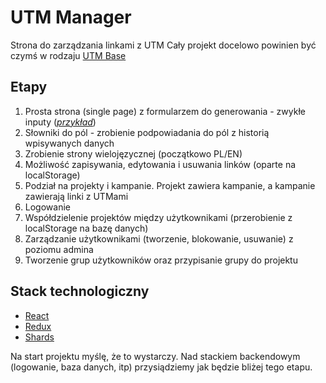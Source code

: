 # UTM Manager

Strona do zarządzania linkami z UTM
Cały projekt docelowo powinien być czymś w rodzaju [UTM Base](https://app.utmbase.com/login)

## Etapy
1. Prosta strona (single page) z formularzem do generowania - zwykłe inputy (*[przykład](https://utmbase.com/)*)
2. Słowniki do pól - zrobienie podpowiadania do pól z historią wpisywanych danych
3. Zrobienie strony wielojęzycznej (początkowo PL/EN)
4. Możliwość zapisywania, edytowania i usuwania linków (oparte na localStorage)
5. Podział na projekty i kampanie. Projekt zawiera kampanie, a kampanie zawierają linki z UTMami
6. Logowanie
7. Współdzielenie projektów między użytkownikami (przerobienie z localStorage na bazę danych)
8. Zarządzanie użytkownikami (tworzenie, blokowanie, usuwanie) z poziomu admina
9. Tworzenie grup użytkowników oraz przypisanie grupy do projektu

## Stack technologiczny
- [React](https://pl.reactjs.org/)
- [Redux](https://redux.js.org/basics/usage-with-react)
- [Shards](https://designrevision.com/docs/shards-react/getting-started)

Na start projektu myślę, że to wystarczy.
Nad stackiem backendowym (logowanie, baza danych, itp) przysiądziemy jak będzie bliżej tego etapu.
